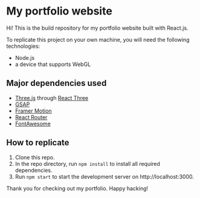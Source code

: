# My portfolio website

Hi! This is the build repository for my portfolio website built with React.js.

To replicate this project on your own machine, you will need the following technologies:

- Node.js
- a device that supports WebGL

## Major dependencies used

- [Three.js](https://threejs.org/) through [React Three](https://docs.pmnd.rs/react-three-fiber/getting-started/introduction)
- [GSAP](https://gsap.com/resources/React/)
- [Framer Motion](https://www.framer.com/motion/)
- [React Router](https://reactrouter.com/en/main)
- [FontAwesome](https://fontawesome.com/docs/web/use-with/react/)

## How to replicate

1. Clone this repo.
2. In the repo directory, run `npm install` to install all required dependencies.
3. Run `npm start` to start the development server on http://localhost:3000.

Thank you for checking out my portfolio. Happy hacking!
